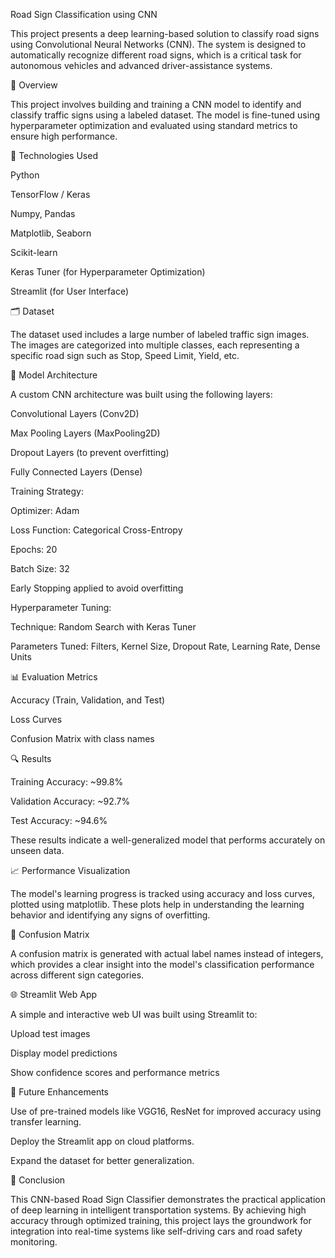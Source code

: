 Road Sign Classification using CNN

This project presents a deep learning-based solution to classify road signs using Convolutional Neural Networks (CNN). The system is designed to automatically recognize different road signs, which is a critical task for autonomous vehicles and advanced driver-assistance systems.

📌 Overview

This project involves building and training a CNN model to identify and classify traffic signs using a labeled dataset. The model is fine-tuned using hyperparameter optimization and evaluated using standard metrics to ensure high performance.

🧠 Technologies Used

Python

TensorFlow / Keras

Numpy, Pandas

Matplotlib, Seaborn

Scikit-learn

Keras Tuner (for Hyperparameter Optimization)

Streamlit (for User Interface)

🗂️ Dataset

The dataset used includes a large number of labeled traffic sign images. The images are categorized into multiple classes, each representing a specific road sign such as Stop, Speed Limit, Yield, etc.

🧱 Model Architecture

A custom CNN architecture was built using the following layers:

Convolutional Layers (Conv2D)

Max Pooling Layers (MaxPooling2D)

Dropout Layers (to prevent overfitting)

Fully Connected Layers (Dense)

Training Strategy:

Optimizer: Adam

Loss Function: Categorical Cross-Entropy

Epochs: 20

Batch Size: 32

Early Stopping applied to avoid overfitting

Hyperparameter Tuning:

Technique: Random Search with Keras Tuner

Parameters Tuned: Filters, Kernel Size, Dropout Rate, Learning Rate, Dense Units

📊 Evaluation Metrics

Accuracy (Train, Validation, and Test)

Loss Curves

Confusion Matrix with class names

🔍 Results

Training Accuracy: ~99.8%

Validation Accuracy: ~92.7%

Test Accuracy: ~94.6%

These results indicate a well-generalized model that performs accurately on unseen data.

📈 Performance Visualization

The model's learning progress is tracked using accuracy and loss curves, plotted using matplotlib. These plots help in understanding the learning behavior and identifying any signs of overfitting.

🧪 Confusion Matrix

A confusion matrix is generated with actual label names instead of integers, which provides a clear insight into the model's classification performance across different sign categories.

🌐 Streamlit Web App

A simple and interactive web UI was built using Streamlit to:

Upload test images

Display model predictions

Show confidence scores and performance metrics

🚀 Future Enhancements

Use of pre-trained models like VGG16, ResNet for improved accuracy using transfer learning.

Deploy the Streamlit app on cloud platforms.

Expand the dataset for better generalization.

📎 Conclusion

This CNN-based Road Sign Classifier demonstrates the practical application of deep learning in intelligent transportation systems. By achieving high accuracy through optimized training, this project lays the groundwork for integration into real-time systems like self-driving cars and road safety monitoring.




